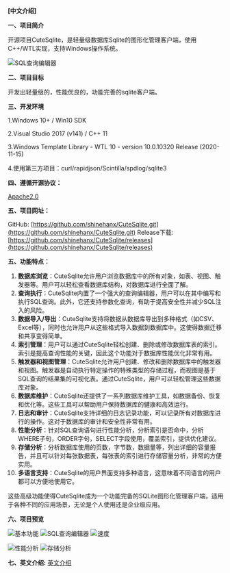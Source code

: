 **[中文介绍]**

**一、项目简介**

开源项目CuteSqlite，是轻量级数据库Sqlite的图形化管理客户端，使用C++/WTL实现，支持Windows操作系统。

![SQL查询编辑器](https://cdn-img.gitcode.com/ca/bd/ca3b6d6849c92a0c20ff23046c0a1c6db9afb5912b1d803bf185bf3201321346.png 'SQL查询编辑器')

**二、项目目标**

开发出轻量级的，性能优良的，功能完善的sqlite客户端。

**三、开发环境**

1.Windows 10+ / Win10 SDK

2.Visual Studio 2017 (v141) / C++ 11

3.Windows Template Library - WTL 10 - version 10.0.10320 Release (2020-11-15)

4.使用第三方项目：curl/rapidjson/Scintilla/spdlog/sqlite3

**四、遵循开源协议：**

[Apache2.0](http://www.apache.org/licenses/LICENSE-2.0)

**五、项目网址：**

GitHub: [https://github.com/shinehanx/CuteSqlite.git](https://github.com/shinehanx/CuteSqlite.git)
Release下载: [https://github.com/shinehanx/CuteSqlite/releases](https://github.com/shinehanx/CuteSqlite/releases)

**五、功能特点：**

1. **数据库浏览**：CuteSqlite允许用户浏览数据库中的所有对象，如表、视图、触发器等。用户可以轻松查看数据库结构，对数据库进行全面了解。
2. **查询执行**：CuteSqlite内置了一个强大的查询编辑器，用户可以在其中编写和执行SQL查询。此外，它还支持参数化查询，有助于提高安全性并减少SQL注入的风险。
3. **数据导入/导出**：CuteSqlite支持将数据从数据库导出到多种格式（如CSV、Excel等），同时也允许用户从这些格式导入数据到数据库中。这使得数据迁移和共享变得简单。
4. **索引管理**：用户可以通过CuteSqlite轻松创建、删除或修改数据库表的索引。索引是提高查询性能的关键，因此这个功能对于数据库性能优化非常有用。
5. **触发器和视图管理**：CuteSqlite允许用户创建、修改和删除数据库中的触发器和视图。触发器是自动执行特定操作的特殊类型的存储过程，而视图是基于SQL查询的结果集的可视化表。通过CuteSqlite，用户可以轻松管理这些数据库对象。
6. **数据库维护**：CuteSqlite还提供了一系列数据库维护工具，如数据备份、恢复和优化等。这些工具可以帮助用户保持数据库的健康和高效运行。
7. **日志和审计**：CuteSqlite支持详细的日志记录功能，可以记录所有对数据库进行的操作。这对于数据库的审计和安全性非常有用。
8. **性能分析**：针对SQL查询语句进行性能分析，分析索引是否命中，分析WHERE子句，ORDER字句，SELECT字段使用，覆盖索引，提供优化建议。
9. **存储分析**：分析数据库使用的页数，字节数，数据量等，列出详细的容量报告，并且可以针对每张数据表，每张表的索引进行存储容量分析，非常的方便实用。
10. **多语言支持**：CuteSqlite的用户界面支持多种语言，这意味着不同语言的用户都可以方便地使用它。

这些高级功能使得CuteSqlite成为一个功能完备的SQLite图形化管理客户端，适用于各种不同的应用场景，无论是个人使用还是企业级应用。

**六、项目预览**

![基本功能](https://cdn-img.gitcode.com/db/be/684742546d557b04befbd61958bfe63a4cb5e3ad21684ac641ee7ca42a6936b2.png '基本功能')
![SQL查询编辑器](https://cdn-img.gitcode.com/ca/bd/ca3b6d6849c92a0c20ff23046c0a1c6db9afb5912b1d803bf185bf3201321346.png 'SQL查询编辑器')
![速度](https://cdn-img.gitcode.com/ef/bc/96e642fb9c51f32d041f87168e957e154c3b5067796381f0a551dd4be75edaa8.png '查询速度')

![性能分析](https://cdn-img.gitcode.com/ba/cc/0157b813a161c698cd1c7f8478e980a153f0e1b8b494ca7a801839b2751f05ff.png '性能分析')
![存储分析](https://cdn-img.gitcode.com/be/cf/b7e6cf6b2f0c64ed249edc237e2c2b372630cfa1460bb8b16c3cc6799b20bd1d.png '存储分析')

**七、英文介绍:**
[英文介绍](README.md)

